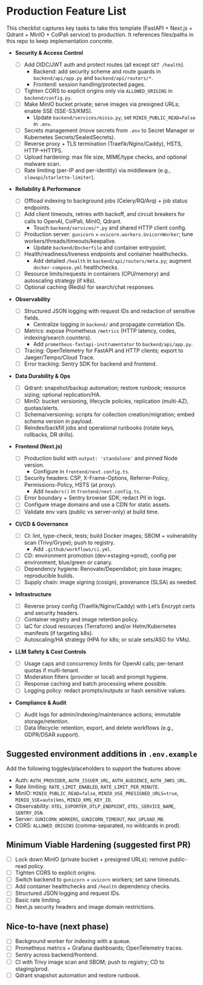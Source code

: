 # Production Feature List

This checklist captures key tasks to take this template (FastAPI + Next.js + Qdrant + MinIO + ColPali service) to production. It references files/paths in this repo to keep implementation concrete.

- __Security & Access Control__

  - [ ] Add OIDC/JWT auth and protect routes (all except `GET /health`).
    - Backend: add security scheme and route guards in `backend/api/app.py` and `backend/api/routers/*`.
    - Frontend: session handling/protected pages.
  - [ ] Tighten CORS to explicit origins only via `ALLOWED_ORIGINS` in `backend/config.py`.
  - [ ] Make MinIO bucket private; serve images via presigned URLs; enable SSE (SSE-S3/KMS).
    - Update `backend/services/minio.py`; set `MINIO_PUBLIC_READ=False` in `.env`.
  - [ ] Secrets management (move secrets from `.env` to Secret Manager or Kubernetes Secrets/SealedSecrets).
  - [ ] Reverse proxy + TLS termination (Traefik/Nginx/Caddy), HSTS, HTTP→HTTPS.
  - [ ] Upload hardening: max file size, MIME/type checks, and optional malware scan.
  - [ ] Rate limiting (per-IP and per-identity) via middleware (e.g., `slowapi`/`starlette-limiter`).
- __Reliability & Performance__

  - [ ] Offload indexing to background jobs (Celery/RQ/Arq) + job status endpoints.
  - [ ] Add client timeouts, retries with backoff, and circuit breakers for calls to OpenAI, ColPali, MinIO, Qdrant.
    - Touch `backend/services/*.py` and shared HTTP client config.
  - [ ] Production server: `gunicorn` + `uvicorn.workers.UvicornWorker`; tune workers/threads/timeouts/keepalive.
    - Update `backend/Dockerfile` and container entrypoint.
  - [ ] Health/readiness/liveness endpoints and container healthchecks.
    - Add detailed `/health` in `backend/api/routers/meta.py`; augment `docker-compose.yml` healthchecks.
  - [ ] Resource limits/requests in containers (CPU/memory) and autoscaling strategy (if k8s).
  - [ ] Optional caching (Redis) for search/chat responses.
- __Observability__

  - [ ] Structured JSON logging with request IDs and redaction of sensitive fields.
    - Centralize logging in `backend/` and propagate correlation IDs.
  - [ ] Metrics: expose Prometheus `/metrics` (HTTP latency, codes, indexing/search counters).
    - Add `prometheus-fastapi-instrumentator` to `backend/api/app.py`.
  - [ ] Tracing: OpenTelemetry for FastAPI and HTTP clients; export to Jaeger/Tempo/Cloud Trace.
  - [ ] Error tracking: Sentry SDK for backend and frontend.
- __Data Durability & Ops__

  - [ ] Qdrant: snapshot/backup automation; restore runbook; resource sizing; optional replication/HA.
  - [ ] MinIO: bucket versioning, lifecycle policies, replication (multi-AZ), quotas/alerts.
  - [ ] Schema/versioning: scripts for collection creation/migration; embed schema version in payload.
  - [ ] Reindex/backfill jobs and operational runbooks (rotate keys, rollbacks, DR drills).
- __Frontend (Next.js)__

  - [ ] Production build with `output: 'standalone'` and pinned Node version.
    - Configure in `frontend/next.config.ts`.
  - [ ] Security headers: CSP, X-Frame-Options, Referrer-Policy, Permissions-Policy, HSTS (at proxy).
    - Add `headers()` in `frontend/next.config.ts`.
  - [ ] Error boundary + Sentry browser SDK; redact PII in logs.
  - [ ] Configure image domains and use a CDN for static assets.
  - [ ] Validate env vars (public vs server-only) at build time.
- __CI/CD & Governance__

  - [ ] CI: lint, type-check, tests; build Docker images; SBOM + vulnerability scan (Trivy/Grype); push to registry.
    - Add `.github/workflows/ci.yml`.
  - [ ] CD: environment promotion (dev→staging→prod), config per environment, blue/green or canary.
  - [ ] Dependency hygiene: Renovate/Dependabot; pin base images; reproducible builds.
  - [ ] Supply chain: image signing (cosign), provenance (SLSA) as needed.
- __Infrastructure__

  - [ ] Reverse proxy config (Traefik/Nginx/Caddy) with Let’s Encrypt certs and security headers.
  - [ ] Container registry and image retention policy.
  - [ ] IaC for cloud resources (Terraform) and/or Helm/Kubernetes manifests (if targeting k8s).
  - [ ] Autoscaling/HA strategy (HPA for k8s; or scale sets/ASG for VMs).
- __LLM Safety & Cost Controls__

  - [ ] Usage caps and concurrency limits for OpenAI calls; per-tenant quotas if multi-tenant.
  - [ ] Moderation filters (provider or local) and prompt hygiene.
  - [ ] Response caching and batch processing where possible.
  - [ ] Logging policy: redact prompts/outputs or hash sensitive values.
- __Compliance & Audit__

  - [ ] Audit logs for admin/indexing/maintenance actions; immutable storage/retention.
  - [ ] Data lifecycle: retention, export, and delete workflows (e.g., GDPR/DSAR support).

## Suggested environment additions in `.env.example`

Add the following toggles/placeholders to support the features above:

- Auth: `AUTH_PROVIDER`, `AUTH_ISSUER_URL`, `AUTH_AUDIENCE`, `AUTH_JWKS_URL`.
- Rate limiting: `RATE_LIMIT_ENABLED`, `RATE_LIMIT_PER_MINUTE`.
- MinIO: `MINIO_PUBLIC_READ=false`, `MINIO_USE_PRESIGNED_URLS=true`, `MINIO_SSE=auto|kms`, `MINIO_KMS_KEY_ID`.
- Observability: `OTEL_EXPORTER_OTLP_ENDPOINT`, `OTEL_SERVICE_NAME`, `SENTRY_DSN`.
- Server: `GUNICORN_WORKERS`, `GUNICORN_TIMEOUT`, `MAX_UPLOAD_MB`.
- CORS: `ALLOWED_ORIGINS` (comma-separated, no wildcards in prod).

## Minimum Viable Hardening (suggested first PR)

- [ ] Lock down MinIO (private bucket + presigned URLs); remove public-read policy.
- [ ] Tighten CORS to explicit origins.
- [ ] Switch backend to `gunicorn` + `uvicorn` workers; set sane timeouts.
- [ ] Add container healthchecks and `/health` dependency checks.
- [ ] Structured JSON logging and request IDs.
- [ ] Basic rate limiting.
- [ ] Next.js security headers and image domain restrictions.

## Nice-to-have (next phase)

- [ ] Background worker for indexing with a queue.
- [ ] Prometheus metrics + Grafana dashboards; OpenTelemetry traces.
- [ ] Sentry across backend/frontend.
- [ ] CI with Trivy image scan and SBOM; push to registry; CD to staging/prod.
- [ ] Qdrant snapshot automation and restore runbook.
